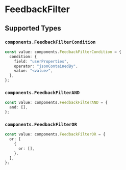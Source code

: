 # FeedbackFilter


## Supported Types

### `components.FeedbackFilterCondition`

```typescript
const value: components.FeedbackFilterCondition = {
  condition: {
    field: "userProperties",
    operator: "jsonContainedBy",
    value: "<value>",
  },
};
```

### `components.FeedbackFilterAND`

```typescript
const value: components.FeedbackFilterAND = {
  and: [],
};
```

### `components.FeedbackFilterOR`

```typescript
const value: components.FeedbackFilterOR = {
  or: [
    {
      or: [],
    },
  ],
};
```


